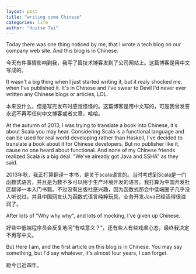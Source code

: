 ```yaml
---
layout: post
title: "writing some Chinese"
categories: life
author: "Huitse Tai"
---
```


Today there was one thing noticed by me, that I wrote a tech blog on our company web site. And this blog is in Chinese.

今天有件事情影响到我，我写了篇技术博客发到了公司网站上。这篇博客是用中文写成的。

It wasn't a big thing when I just started writing it, but it realy shocked me, when I've published it. It's in Chinese and I've swear to Devil I'd never ever written any Chinese blogs or articles, LOL.

本来没什么，但是写完发布时感觉怪怪的。这篇博客是用中文写的，可是我曾发誓永远不再写任何中文博客或者文章，哈哈。

At the autumn of 2013, I was trying to translate a book into Chinese, it's about Scala you may hear. Considering Scala is a functional language and can be used for real world developing rather than Haskell, I've decided to translate a book about it for Chinese developers. But no publisher like it, cause no one heard about functional. And none of my Chinese friends realized Scala is a big deal. "We've already got Java and SSHA" as they said.

2013年秋，我正打算翻译一本书，是关于scala语言的。当时考虑到Scala是一门函数式语言，并且是为数不多可以用于生产环境开发的语言。我打算为中国开发社区翻译一本入门书籍。不过没有出版社感兴趣，因为函数式那会中低端圈子几乎没人听说过。并且中国网友认为函数式语言纯粹玩具，业务开发Java已经活得很滋润了。

After lots of "Why why why", and lots of mocking, I've given up Chinese.

好些中低端程序员会反复地问“有啥意义？”，还有些人有些戏虐心态，最终我决定不再写中文。

But Here I am, and the first article on this blog is in Chinese. You may say something, but I'd say whatever, it's almost four years, I can forget.

距今已近四年。

